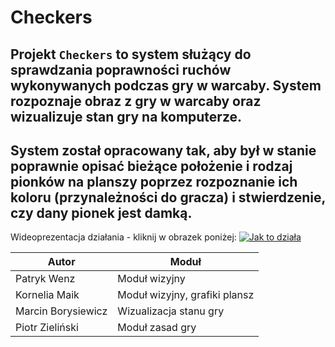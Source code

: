 # Checkers

## Projekt ```Checkers``` to system służący do sprawdzania poprawności ruchów wykonywanych podczas gry w warcaby. System rozpoznaje obraz z gry w warcaby oraz wizualizuje stan gry na komputerze. 

## System został opracowany tak, aby był w stanie poprawnie opisać bieżące położenie i rodzaj pionków na planszy poprzez rozpoznanie ich koloru (przynależności do gracza) i stwierdzenie, czy dany pionek jest damką.

Wideoprezentacja działania - kliknij w obrazek poniżej:
[![Jak to działa](http://img.youtube.com/vi/Wz1HO2RQDiY/0.jpg)](http://www.youtube.com/watch?v=Wz1HO2RQDiY "Prezentacja działania")


| Autor              | Moduł                         |
|--------------------|-------------------------------|
| Patryk Wenz        | Moduł wizyjny                 |
| Kornelia Maik      | Moduł wizyjny, grafiki plansz |
| Marcin Borysiewicz | Wizualizacja stanu gry        |
| Piotr Zieliński    | Moduł zasad gry               |
